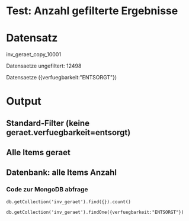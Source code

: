 Test: Anzahl gefilterte Ergebnisse
========================

# Datensatz

inv_geraet_copy_10001

Datensaetze ungefiltert: 12498

Datensaetze ({verfuegbarkeit:"ENTSORGT"})

# Output

## Standard-Filter (keine geraet.verfuegbarkeit=entsorgt)

## Alle Items geraet

## Datenbank: alle Items Anzahl

### Code zur MongoDB abfrage

`db.getCollection('inv_geraet').find({}).count()`

`db.getCollection('inv_geraet').findOne({verfuegbarkeit:"ENTSORGT"})`